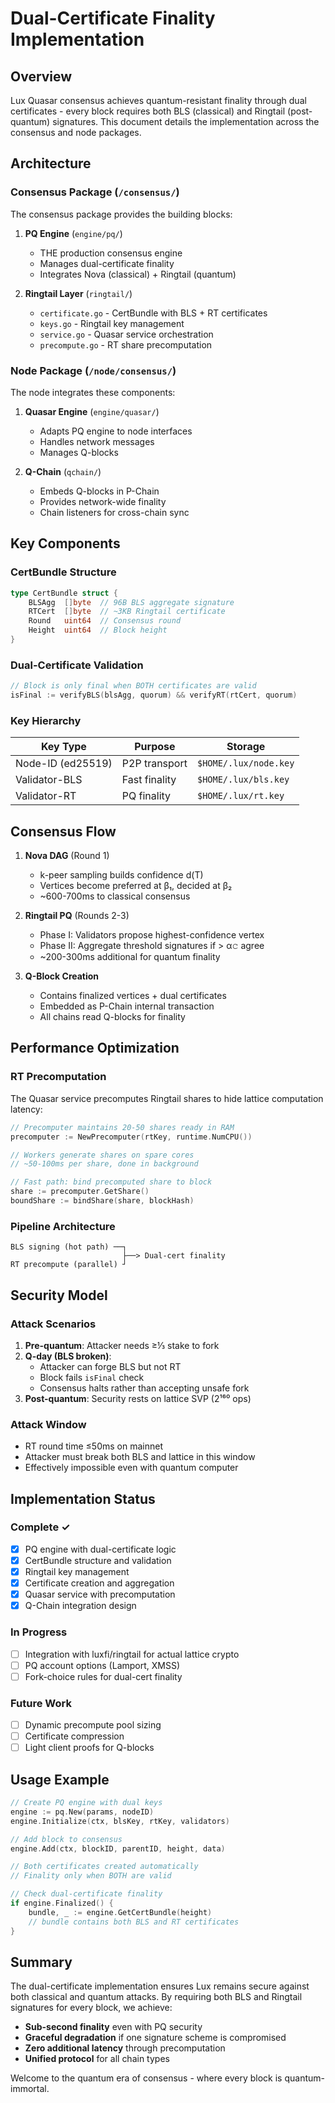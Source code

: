 # Dual-Certificate Finality Implementation

## Overview

Lux Quasar consensus achieves quantum-resistant finality through dual certificates - every block requires both BLS (classical) and Ringtail (post-quantum) signatures. This document details the implementation across the consensus and node packages.

## Architecture

### Consensus Package (`/consensus/`)

The consensus package provides the building blocks:

1. **PQ Engine** (`engine/pq/`)
   - THE production consensus engine
   - Manages dual-certificate finality
   - Integrates Nova (classical) + Ringtail (quantum)

2. **Ringtail Layer** (`ringtail/`)
   - `certificate.go` - CertBundle with BLS + RT certificates
   - `keys.go` - Ringtail key management
   - `service.go` - Quasar service orchestration
   - `precompute.go` - RT share precomputation

### Node Package (`/node/consensus/`)

The node integrates these components:

1. **Quasar Engine** (`engine/quasar/`)
   - Adapts PQ engine to node interfaces
   - Handles network messages
   - Manages Q-blocks

2. **Q-Chain** (`qchain/`)
   - Embeds Q-blocks in P-Chain
   - Provides network-wide finality
   - Chain listeners for cross-chain sync

## Key Components

### CertBundle Structure

```go
type CertBundle struct {
    BLSAgg  []byte  // 96B BLS aggregate signature
    RTCert  []byte  // ~3KB Ringtail certificate
    Round   uint64  // Consensus round
    Height  uint64  // Block height
}
```

### Dual-Certificate Validation

```go
// Block is only final when BOTH certificates are valid
isFinal := verifyBLS(blsAgg, quorum) && verifyRT(rtCert, quorum)
```

### Key Hierarchy

| Key Type | Purpose | Storage |
|----------|---------|---------|
| Node-ID (ed25519) | P2P transport | `$HOME/.lux/node.key` |
| Validator-BLS | Fast finality | `$HOME/.lux/bls.key` |
| Validator-RT | PQ finality | `$HOME/.lux/rt.key` |

## Consensus Flow

1. **Nova DAG** (Round 1)
   - k-peer sampling builds confidence d(T)
   - Vertices become preferred at β₁, decided at β₂
   - ~600-700ms to classical consensus

2. **Ringtail PQ** (Rounds 2-3)
   - Phase I: Validators propose highest-confidence vertex
   - Phase II: Aggregate threshold signatures if > α𝚌 agree
   - ~200-300ms additional for quantum finality

3. **Q-Block Creation**
   - Contains finalized vertices + dual certificates
   - Embedded as P-Chain internal transaction
   - All chains read Q-blocks for finality

## Performance Optimization

### RT Precomputation

The Quasar service precomputes Ringtail shares to hide lattice computation latency:

```go
// Precomputer maintains 20-50 shares ready in RAM
precomputer := NewPrecomputer(rtKey, runtime.NumCPU())

// Workers generate shares on spare cores
// ~50-100ms per share, done in background

// Fast path: bind precomputed share to block
share := precomputer.GetShare()
boundShare := bindShare(share, blockHash)
```

### Pipeline Architecture

```
BLS signing (hot path) ──┐
                         ├──> Dual-cert finality
RT precompute (parallel) ┘
```

## Security Model

### Attack Scenarios

1. **Pre-quantum**: Attacker needs ≥⅓ stake to fork
2. **Q-day (BLS broken)**: 
   - Attacker can forge BLS but not RT
   - Block fails `isFinal` check
   - Consensus halts rather than accepting unsafe fork
3. **Post-quantum**: Security rests on lattice SVP (2¹⁶⁰ ops)

### Attack Window

- RT round time ≤50ms on mainnet
- Attacker must break both BLS and lattice in this window
- Effectively impossible even with quantum computer

## Implementation Status

### Complete ✓
- [x] PQ engine with dual-certificate logic
- [x] CertBundle structure and validation
- [x] Ringtail key management
- [x] Certificate creation and aggregation
- [x] Quasar service with precomputation
- [x] Q-Chain integration design

### In Progress
- [ ] Integration with luxfi/ringtail for actual lattice crypto
- [ ] PQ account options (Lamport, XMSS)
- [ ] Fork-choice rules for dual-cert finality

### Future Work
- [ ] Dynamic precompute pool sizing
- [ ] Certificate compression
- [ ] Light client proofs for Q-blocks

## Usage Example

```go
// Create PQ engine with dual keys
engine := pq.New(params, nodeID)
engine.Initialize(ctx, blsKey, rtKey, validators)

// Add block to consensus
engine.Add(ctx, blockID, parentID, height, data)

// Both certificates created automatically
// Finality only when BOTH are valid

// Check dual-certificate finality
if engine.Finalized() {
    bundle, _ := engine.GetCertBundle(height)
    // bundle contains both BLS and RT certificates
}
```

## Summary

The dual-certificate implementation ensures Lux remains secure against both classical and quantum attacks. By requiring both BLS and Ringtail signatures for every block, we achieve:

- **Sub-second finality** even with PQ security
- **Graceful degradation** if one signature scheme is compromised
- **Zero additional latency** through precomputation
- **Unified protocol** for all chain types

Welcome to the quantum era of consensus - where every block is quantum-immortal.